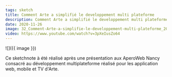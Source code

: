 ```yaml
---
tags: sketch
title: Comment Arte a simplifié le developpement multi plateforme
description: Comment Arte a simplifié le developpement multi plateforme (2020-11-26)
date: 2020-11-26
image: 32_Comment-Arte-a-simplifie-le-developpement-multi-plateforme_2020-11-26.jpg
video: https://www.youtube.com/watch?v=3pXeIusZo64
---
```


![]({{ image }}) 

<p>
    Ce sketchnote à été réalisé après une présentation aux AperoWeb Nancy consacré au développement multiplateforme réalisé pour les application web, mobile et TV d'Arte.
</p>
